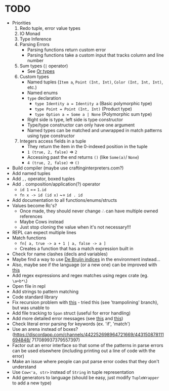 # TODO

* Priorities
  1. Redo tuple, error value types
  2. IO Monad
  3. Type Inference
  4. Parsing Errors
     * Parsing functions return custom error
     * Parsing functions take a custom input that tracks column and line number
  5. Sum types (`|` operator)
     * See [Or types](http://journal.stuffwithstuff.com/2010/08/23/void-null-maybe-and-nothing/)
  6. Custom types
     * Named tuples (`Item a`, `Point (Int, Int)`, `Color (Int, Int, Int)`, etc.)
     * Named enums
     * `type` declaration
       * `type Identity a = Identity a` (Basic polymorphic type)
       * `type Point = Point (Int, Int)` (Product type)
       * `type Option a = Some a | None` (Polymorphic sum type)
     * Right side is type, left side is type constructor
     * Type/type constructor can only have one argument
     * Named types can be matched and unwrapped in match patterns using type constructor
  7. Integers access fields in a tuple
     * They return the item in the 0-indexed position in the tuple
     * `1 (true, 2, false)` => `2`
     * Accessing past the end returns `()` (like `Some(a)`/ `None`)
     * `4 (true, 2, false)` => `()`
* Build compiler (maybe use craftinginterpreters.com?)
* Add named tuples
* Add `,,` operator, boxed tuples
* Add `.` composition/application(?) operator
  * `id 1` == `1.id`
  * `fn x -> id (id x)` ~= `id . id`
* Add documentation to all functions/enums/structs
* Values become Rc's?
  * Once made, they should never change ∴ can have multiple owned references
  * Maybe Cows instead
  * Just stop cloning the value when it's not necessary!!!
* REPL can expect multiple lines
* Match functions
  * `fn[ a, true -> a + 1 | a, false -> a ]`
  * Creates a function that has a match expression built in
* Check for name clashes (decls and variables)
* Maybe find a way to use [De Bruijn indices](https://en.wikipedia.org/wiki/De_Bruijn_index) in the environment instead...
* Also, maybe see if the language (or a new one) can be improved with [this](http://willcrichton.net/notes/type-level-programming/)
* Add regex expressions and regex matches using regex crate (eg. `\a+b*\`)
* Open file in repl
* Add strings to pattern matching
* Code standard library
* Fix recursion problem with [this](https://www.reddit.com/r/ProgrammingLanguages/comments/gkx10d/recursion_without_stack_overflow/) - tried this (see 'trampolining' branch), but was unable to
* Add file tracking to `Span` struct (useful for error handling)
* Add more detailed error messages (see [this](https://elm-lang.org/news/compiler-errors-for-humans) and [this](https://blog.rust-lang.org/2016/08/10/Shape-of-errors-to-come.html))
* Check literal error parsing for keywords (ex. 'if', 'match')
* Use an arena instead of boxes? (https://discordapp.com/channels/442252698964721669/443150878111694848/
717089937379557397)
* Factor out an error interface so that some of the patterns in parse errors can be used elsewhere (including printing out a line of code with the error)
* Make an issue where people can put parse error codes that they don't understand
* Use `Cow<'a, str>` instead of `String` in tuple representation
* Add generators to language (should be easy, just modify `TupleWrapper` to add a new type)